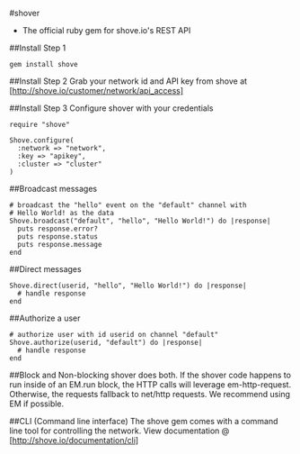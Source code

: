 #shover

* The official ruby gem for shove.io's REST API

##Install Step 1

	gem install shove

##Install Step 2
  Grab your network id and API key from shove at [http://shove.io/customer/network/api_access]
  
##Install Step 3
  Configure shover with your credentials
  
    require "shove"
  
    Shove.configure(
      :network => "network",
      :key => "apikey",
      :cluster => "cluster"
    )

##Broadcast messages

    # broadcast the "hello" event on the "default" channel with
    # Hello World! as the data
    Shove.broadcast("default", "hello", "Hello World!") do |response|
      puts response.error?
      puts response.status
      puts response.message
    end
  
##Direct messages

    Shove.direct(userid, "hello", "Hello World!") do |response|
      # handle response
    end

##Authorize a user

    # authorize user with id userid on channel "default"
    Shove.authorize(userid, "default") do |response|
      # handle response
    end
  
##Block and Non-blocking
  shover does both.  If the shover code happens to run inside of an EM.run block, the HTTP calls
  will leverage em-http-request.  Otherwise, the requests fallback to net/http requests.  We recommend
  using EM if possible.
  
##CLI (Command line interface)
  The shove gem comes with a command line tool for controlling the network.
  View documentation @ [http://shove.io/documentation/cli]
    
    